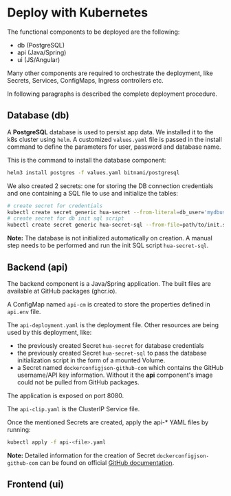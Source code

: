 # Deploy with Kubernetes

The functional components to be deployed are the following:
- db (PostgreSQL)
- api (Java/Spring)
- ui (JS/Angular)

Many other components are required to orchestrate the deployment, like Secrets, Services, ConfigMaps, Ingress controllers etc.

In following paragraphs is described the complete deployment procedure.

## Database (db)

A **PostgreSQL** database is used to persist app data. We installed it to the k8s cluster using `helm`. A customized `values.yaml` file is passed in the install command to define the parameters for user, password and database name.

This is the command to install the database component:
```bash
helm3 install postgres -f values.yaml bitnami/postgresql
```

We also created 2 secrets: one for storing the DB connection credentials and one containing a SQL file to use and initialize the tables:
```bash
# create secret for credentials
kubectl create secret generic hua-secret --from-literal=db_user='mydbuser' --from-literal=db_password='mydbpass'
# create secret for db init sql script
kubectl create secret generic hua-secret-sql --from-file=path/to/init.sql
```
**Note:** The database is not initialized automatically on creation. A manual step needs to be performed and run the init SQL script `hua-secret-sql`.


## Backend (api)

The backend component is a Java/Spring application. The built files are available at GitHub packages (ghcr.io). 

A ConfigMap named `api-cm` is created to store the properties defined in `api.env` file. 

The `api-deployment.yaml` is the deployment file. Other resources are being used by this deployment, like:
- the previously created Secret `hua-secret` for database credentials
- the previously created Secret `hua-secret-sql` to pass the database initialization script in the form of a mounted Volume.
- a Secret named `dockerconfigjson-github-com` which contains the GitHub username/API key information. Without it the **api** component's image could not be pulled from GitHub packages.

The application is exposed on port 8080.

The `api-clip.yaml` is the ClusterIP Service file. 

Once the mentioned Secrets are created, apply the api-* YAML files by running:
```bash
kubectl apply -f api-<file>.yaml
```

**Note:** Detailed information for the creation of Secret `dockerconfigjson-github-com` can be found on official [GitHub documentation](https://docs.github.com/en/packages/working-with-a-github-packages-registry/working-with-the-container-registry).


## Frontend (ui)





